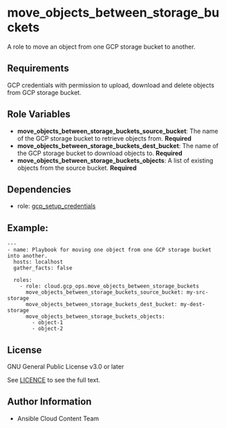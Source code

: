 move_objects_between_storage_buckets
==================

A role to move an object from one GCP storage bucket to another.

Requirements
------------

GCP credentials with permission to upload, download and delete objects from GCP storage bucket.


Role Variables
--------------

* **move_objects_between_storage_buckets_source_bucket**: The name of the GCP storage bucket to retrieve objects from. **Required**
* **move_objects_between_storage_buckets_dest_bucket**: The name of the GCP storage bucket to download objects to. **Required**
* **move_objects_between_storage_buckets_objects**: A list of existing objects from the source bucket. **Required**

Dependencies
------------

- role: [gcp_setup_credentials](../gcp_setup_credentials/README.md)

## Example:
```
---
- name: Playbook for moving one object from one GCP storage bucket into another.
  hosts: localhost
  gather_facts: false

  roles:
    - role: cloud.gcp_ops.move_objects_between_storage_buckets
      move_objects_between_storage_buckets_source_bucket: my-src-storage
      move_objects_between_storage_buckets_dest_bucket: my-dest-storage
      move_objects_between_storage_buckets_objects:
        - object-1
        - object-2
```

License
-------

GNU General Public License v3.0 or later

See [LICENCE](https://github.com/redhat-cop/cloud.gcp_ops/blob/main/LICENSE) to see the full text.

Author Information
------------------

- Ansible Cloud Content Team
